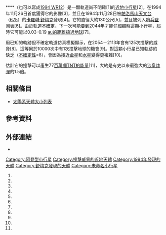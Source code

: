 ****（也可以寫成[1994 WR12](https://zh.wikipedia.org/wiki/天體命名#小行星 "wikilink")）是一顆軌道尚不明確\[1\]的[近地](../Page/近地小行星.md "wikilink")[小行星](https://zh.wikipedia.org/wiki/小行星 "wikilink")\[2\]。在1994年11月26日首度獲得它的影像\[3\]，並且在1994年11月28日被[帕洛馬山天文台](https://zh.wikipedia.org/wiki/帕洛馬山天文台 "wikilink")（[675](https://zh.wikipedia.org/wiki/天文台編號列表#600-699 "wikilink")）的[卡羅琳·舒梅克](../Page/卡羅琳·舒梅克.md "wikilink")發現\[4\]。它的直徑大約130公尺\[5\]，並且被列入[哨兵監測表](../Page/哨兵系統.md "wikilink")\[6\]。由於[軌道不確定](../Page/不確定參數_U.md "wikilink")，下一次可能要到2044年才能仔細觀察這顆小行星，屆時它可能以0.03–0.19 [au的距離掠過](../Page/天文單位.md "wikilink")[地球](../Page/地球.md "wikilink")\[7\]。

用已知的軌跡但不確定軌道仿真模擬顯示，在2054－2113年會有125次撞擊的威脅\[8\]，這等同於10000次中有1次撞擊地球的機會\[9\]。對這顆小行星已知軌跡的缺乏（[不確定性](../Page/不確定參數_U.md "wikilink")=8），會因為接近[金星](../Page/金星.md "wikilink")和[水星](../Page/水星.md "wikilink")變得更複雜\[10\]。

估計它的撞擊可以產生77[百萬噸TNT的能量](https://zh.wikipedia.org/wiki/爆炸當量 "wikilink")\[11\]，大約是有史以來最強大的[沙皇炸彈](../Page/沙皇炸彈.md "wikilink")的1.5倍。

## 相關條目

  - [太陽系天體大小列表](https://zh.wikipedia.org/wiki/太陽系天體大小列表 "wikilink")

## 參考資料

## 外部連結

  -
[Category:阿登型小行星](https://zh.wikipedia.org/wiki/Category:阿登型小行星 "wikilink") [Category:撞擊威脅的近地天體](https://zh.wikipedia.org/wiki/Category:撞擊威脅的近地天體 "wikilink") [Category:1994年發現的天體](https://zh.wikipedia.org/wiki/Category:1994年發現的天體 "wikilink") [Category:舒梅克發現的天體](https://zh.wikipedia.org/wiki/Category:舒梅克發現的天體 "wikilink") [Category:未命名小行星](https://zh.wikipedia.org/wiki/Category:未命名小行星 "wikilink")

1.
2.
3.
4.
5.
6.
7.
8.
9.
10.
11.